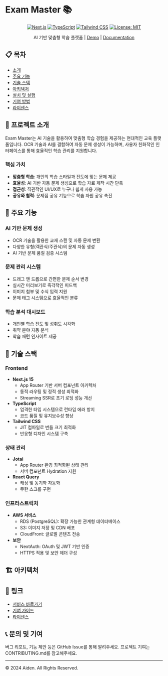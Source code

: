 # Exam Master 📚

<div align="center">

[![Next.js](https://img.shields.io/badge/Next.js-14-black?style=flat-square&logo=next.js)](https://nextjs.org/)
[![TypeScript](https://img.shields.io/badge/TypeScript-5.0-blue?style=flat-square&logo=typescript)](https://www.typescriptlang.org/)
[![Tailwind CSS](https://img.shields.io/badge/Tailwind-3.0-38B2AC?style=flat-square&logo=tailwind-css)](https://tailwindcss.com/)
[![License: MIT](https://img.shields.io/badge/License-MIT-yellow.svg?style=flat-square)](https://opensource.org/licenses/MIT)

AI 기반 맞춤형 학습 플랫폼 | [Demo](https://exammaster.co.kr) | [Documentation](./docs)

</div>

## 📋 목차
- [소개](#-프로젝트-소개)
- [주요 기능](#-주요-기능)
- [기술 스택](#-기술-스택)
- [아키텍처](#-아키텍처)
- [설치 및 실행](#-설치-및-실행)
- [기여 방법](#-기여-방법)
- [라이센스](#-라이센스)

## 🌟 프로젝트 소개

Exam Master는 AI 기술을 활용하여 맞춤형 학습 경험을 제공하는 현대적인 교육 플랫폼입니다. OCR 기술과 AI를 결합하여 자동 문제 생성이 가능하며, 사용자 친화적인 인터페이스를 통해 효율적인 학습 관리를 지원합니다.

### 핵심 가치
- **맞춤형 학습**: 개인의 학습 스타일과 진도에 맞는 문제 제공
- **효율성**: AI 기반 자동 문제 생성으로 학습 자료 제작 시간 단축
- **접근성**: 직관적인 UI/UX로 누구나 쉽게 사용 가능
- **공유와 협력**: 문제집 공유 기능으로 학습 자원 공유 촉진

## 🎯 주요 기능

### AI 기반 문제 생성
- OCR 기술을 활용한 교재 스캔 및 자동 문제 변환
- 다양한 유형(객관식/주관식)의 문제 자동 생성
- AI 기반 문제 품질 검증 시스템

### 문제 관리 시스템
- 드래그 앤 드롭으로 간편한 문제 순서 변경
- 실시간 미리보기로 즉각적인 피드백
- 이미지 첨부 및 수식 입력 지원
- 문제 태그 시스템으로 효율적인 분류

### 학습 분석 대시보드
- 개인별 학습 진도 및 성취도 시각화
- 취약 분야 자동 분석
- 학습 패턴 인사이트 제공

## 🚀 기술 스택

### Frontend
- **Next.js 15**
  - App Router 기반 서버 컴포넌트 아키텍처
  - 동적 라우팅 및 정적 생성 최적화
  - Streaming SSR로 초기 로딩 성능 개선
- **TypeScript**
  - 엄격한 타입 시스템으로 런타임 에러 방지
  - 코드 품질 및 유지보수성 향상
- **Tailwind CSS**
  - JIT 컴파일로 번들 크기 최적화
  - 반응형 디자인 시스템 구축

### 상태 관리
- **Jotai**
  - App Router 환경 최적화된 상태 관리
  - 서버 컴포넌트 Hydration 지원
- **React Query**
  - 캐싱 및 동기화 자동화
  - 무한 스크롤 구현

### 인프라스트럭처
- **AWS 서비스**
  - RDS (PostgreSQL): 확장 가능한 관계형 데이터베이스
  - S3: 이미지 저장 및 CDN 배포
  - CloudFront: 글로벌 콘텐츠 전송
- **보안**
  - NextAuth: OAuth 및 JWT 기반 인증
  - HTTPS 적용 및 보안 헤더 구성

## 🏗 아키텍처

## 🔗 링크

- [서비스 바로가기](https://exammaster.co.kr)
- [기여 가이드](CONTRIBUTING.md)
- [라이센스](LICENSE)

## 📞 문의 및 기여

버그 리포트, 기능 제안 등은 GitHub Issue를 통해 알려주세요. 프로젝트 기여는 CONTRIBUTING.md를 참고해주세요.

---

© 2024 Aiden. All Rights Reserved.

